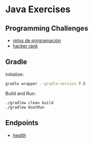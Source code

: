 # Java Exercises

## Programming Challenges

- [retos de programación](https://retosdeprogramacion.com/ejercicios/)
- [hacker rank](https://www.hackerrank.com/dashboard?h_r=hrw&h_l=confirmation_email&utm_source=hrw&utm_campaign=confirmation_domains&utm_medium=email)

## Gradle

initialize:

```bash
gradle wrapper --gradle-version 7.5
```

Build and Run:

```shell
./gradlew clean build
./gradlew bootRun
```

## Endpoints

- [health](http://localhost:8080/api/health)
